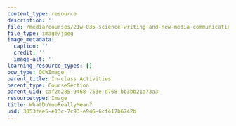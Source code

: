 ```yaml
---
content_type: resource
description: ''
file: /media/courses/21w-035-science-writing-and-new-media-communicating-science-to-the-public-fall-2016/3053fee5e13c7c93e9466cf417b6742b_WhatDoYouReallyMean.jpg
file_type: image/jpeg
image_metadata:
  caption: ''
  credit: ''
  image-alt: ''
learning_resource_types: []
ocw_type: OCWImage
parent_title: In-class Activities
parent_type: CourseSection
parent_uid: caf2e285-9468-753e-d768-bb3bb21a73a3
resourcetype: Image
title: WhatDoYouReallyMean?
uid: 3053fee5-e13c-7c93-e946-6cf417b6742b
---
```

